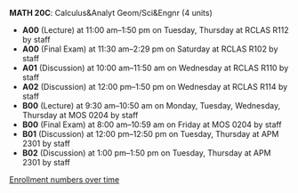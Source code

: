 **MATH 20C**: Calculus&Analyt Geom/Sci&Engnr (4 units)

- **A00** (Lecture) at 11:00 am–1:50 pm on Tuesday, Thursday at RCLAS R112 by staff
- **A00** (Final Exam) at 11:30 am–2:29 pm on Saturday at RCLAS R102 by staff
- **A01** (Discussion) at 10:00 am–11:50 am on Wednesday at RCLAS R110 by staff
- **A02** (Discussion) at 12:00 pm–1:50 pm on Wednesday at RCLAS R114 by staff
- **B00** (Lecture) at 9:30 am–10:50 am on Monday, Tuesday, Wednesday, Thursday at MOS 0204 by staff
- **B00** (Final Exam) at 8:00 am–10:59 am on Friday at MOS 0204 by staff
- **B01** (Discussion) at 12:00 pm–12:50 pm on Tuesday, Thursday at APM 2301 by staff
- **B02** (Discussion) at 1:00 pm–1:50 pm on Tuesday, Thursday at APM 2301 by staff

[Enrollment numbers over time](./MATH20C.tsv)
